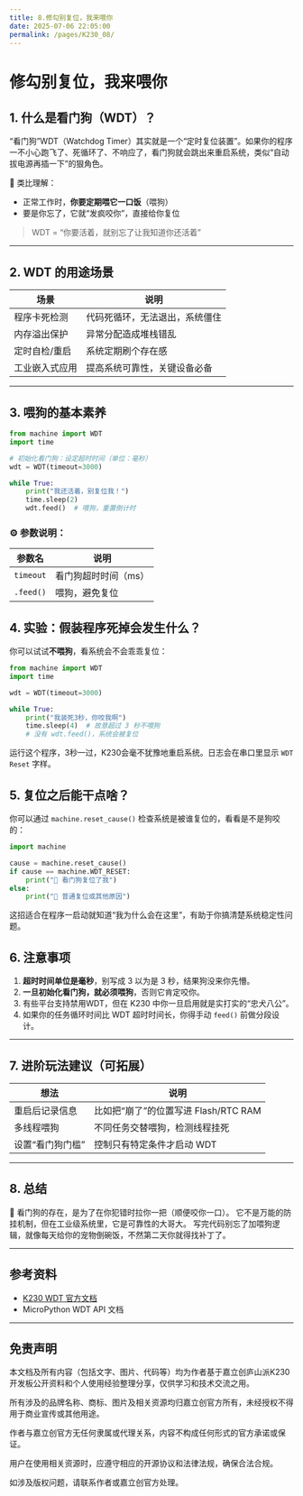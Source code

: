 ```yaml
---
title: 8.修勾别复位，我来喂你
date: 2025-07-06 22:05:00
permalink: /pages/K230_08/
---
```


# 修勾别复位，我来喂你

## 1. 什么是看门狗（WDT）？

“看门狗”WDT（Watchdog Timer）其实就是一个“定时复位装置”。如果你的程序一不小心跑飞了、死循环了、不响应了，看门狗就会跳出来重启系统，类似“自动拔电源再插一下”的狠角色。

🧠 类比理解：

- 正常工作时，**你要定期喂它一口饭**（喂狗）
- 要是你忘了，它就“发疯咬你”，直接给你复位

> WDT = “你要活着，就别忘了让我知道你还活着”

------

## 2. WDT 的用途场景

| 场景           | 说明                           |
| -------------- | ------------------------------ |
| 程序卡死检测   | 代码死循环，无法退出，系统僵住 |
| 内存溢出保护   | 异常分配造成堆栈错乱           |
| 定时自检/重启  | 系统定期刷个存在感             |
| 工业嵌入式应用 | 提高系统可靠性，关键设备必备   |

------

## 3. 喂狗的基本素养

```python
from machine import WDT
import time

# 初始化看门狗：设定超时时间（单位：毫秒）
wdt = WDT(timeout=3000)

while True:
    print("我还活着，别复位我！")
    time.sleep(2)
    wdt.feed()  # 喂狗，重置倒计时
```

### ⚙️ 参数说明：

| 参数名    | 说明                 |
| --------- | -------------------- |
| `timeout` | 看门狗超时时间（ms） |
| `.feed()` | 喂狗，避免复位       |

## 4. 实验：假装程序死掉会发生什么？

你可以试试**不喂狗**，看系统会不会乖乖复位：

```python 
from machine import WDT
import time

wdt = WDT(timeout=3000)

while True:
    print("我装死3秒，你咬我啊")
    time.sleep(4)  # 故意超过 3 秒不喂狗
    # 没有 wdt.feed()，系统会被复位
```

运行这个程序，3秒一过，K230会毫不犹豫地重启系统。日志会在串口里显示 `WDT Reset` 字样。

## 5. 复位之后能干点啥？

你可以通过 `machine.reset_cause()` 检查系统是被谁复位的，看看是不是狗咬的：

```python
import machine

cause = machine.reset_cause()
if cause == machine.WDT_RESET:
    print("🐶 看门狗复位了我")
else:
    print("🔄 普通复位或其他原因")

```

这招适合在程序一启动就知道“我为什么会在这里”，有助于你搞清楚系统稳定性问题。

## 6. 注意事项

1. **超时时间单位是毫秒**，别写成 3 以为是 3 秒，结果狗没来你先懵。
2. **一旦初始化看门狗，就必须喂狗**，否则它肯定咬你。
3. 有些平台支持禁用WDT，但在 K230 中你一旦启用就是实打实的“忠犬八公”。
4. 如果你的任务循环时间比 WDT 超时时间长，你得手动 `feed()` 前做分段设计。

------

## 7. 进阶玩法建议（可拓展）

| 想法             | 说明                                 |
| ---------------- | ------------------------------------ |
| 重启后记录信息   | 比如把“崩了”的位置写进 Flash/RTC RAM |
| 多线程喂狗       | 不同任务交替喂狗，检测线程挂死       |
| 设置“看门狗门槛” | 控制只有特定条件才启动 WDT           |



------

## 8. 总结

🐶 看门狗的存在，是为了在你犯错时拉你一把（顺便咬你一口）。
 它不是万能的防挂机制，但在工业级系统里，它是可靠性的大哥大。
 写完代码别忘了加喂狗逻辑，就像每天给你的宠物倒碗饭，不然第二天你就得找补丁了。

------

## 参考资料

- [K230 WDT 官方文档](https://wiki.lckfb.com/zh-hans/lushan-pi-k230/basic/wdt.html)
- MicroPython WDT API 文档

------

## 免责声明

本文档及所有内容（包括文字、图片、代码等）均为作者基于嘉立创庐山派K230开发板公开资料和个人使用经验整理分享，仅供学习和技术交流之用。

所有涉及的品牌名称、商标、图片及相关资源均归嘉立创官方所有，未经授权不得用于商业宣传或其他用途。

作者与嘉立创官方无任何隶属或代理关系，内容不构成任何形式的官方承诺或保证。

用户在使用相关资源时，应遵守相应的开源协议和法律法规，确保合法合规。

如涉及版权问题，请联系作者或嘉立创官方处理。